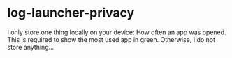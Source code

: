 # log-launcher-privacy

I only store one thing locally on your device: How often an app was opened. This is required to show the most used app in green. Otherwise, I do not store anything...
